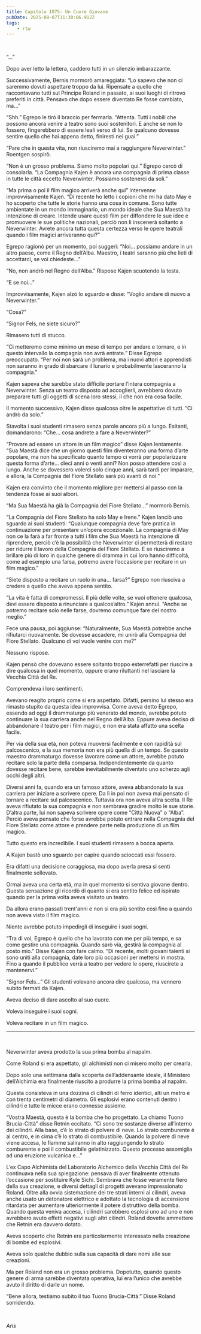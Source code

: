 ```yaml
---
title: Capitolo 1075: Un Cuore Giovane
pubDate: 2025-08-07T11:30:06.912Z
tags:
    - rtw
---
```



&nbsp;


<strong> </strong>


“...”


Dopo aver letto la lettera, caddero tutti in un silenzio imbarazzante.


Successivamente, Bernis mormorò amareggiata: “Lo sapevo che non ci saremmo dovuti aspettare troppo da lui. Ripensate a quello che raccontavano tutti sul Principe Roland in passato, ai suoi luoghi di ritrovo preferiti in città. Pensavo che dopo essere diventato Re fosse cambiato, ma...”


“Shh.” Egrepo le tirò il braccio per fermarla. “Attenta. Tutti i nobili che possono ancora venire a teatro sono suoi sostenitori. E anche se non lo fossero, fingerebbero di essere leali verso di lui. Se qualcuno dovesse sentire quello che hai appena detto, finiresti nei guai.”


“Pare che in questa vita, non riusciremo mai a raggiungere Neverwinter.” Roentgen sospirò.


“Non è un grosso problema. Siamo molto popolari qui.” Egrepo cercò di consolarla. “La Compagnia Kajen è ancora una compagnia di prima classe in tutte le città eccetto Neverwinter. Possiamo sostenerci da soli.”


“Ma prima o poi il film magico arriverà anche qui” intervenne improvvisamente Kajen. “Di recente ho letto i copioni che mi ha dato May e ho scoperto che tutte le storie hanno una cosa in comune. Sono tutte ambientate in un mondo immaginario, un mondo ideale che Sua Maestà ha intenzione di creare. Intende usare questi film per diffondere le sue idee e promuovere le sue politiche nazionali, perciò non lì inscenerà soltanto a Neverwinter. Avrete ancora tutta questa certezza verso le opere teatrali quando i film magici arriveranno qui?”


Egrepo ragionò per un momento, poi suggerì: “Noi... possiamo andare in un altro paese, come il Regno dell’Alba. Maestro, i teatri saranno più che lieti di accettarci, se voi chiedeste...”


“No, non andrò nel Regno dell’Alba.” Rispose Kajen scuotendo la testa.


“E se noi...”


Improvvisamente, Kajen alzò lo sguardo e disse: “Voglio andare di nuovo a Neverwinter.”


“Cosa?”


“Signor Fels, ne siete sicuro?”


Rimasero tutti di stucco.


“Ci metteremo come minimo un mese di tempo per andare e tornare, e in questo intervallo la compagnia non avrà entrate.” Disse Egrepo preoccupato. “Per noi non sarà un problema, ma i nuovi attori e apprendisti non saranno in grado di sbarcare il lunario e probabilmente lasceranno la compagnia.”


Kajen sapeva che sarebbe stato difficile portare l’intera compagnia a Neverwinter. Senza un teatro disposto ad accoglierli, avrebbero dovuto preparare tutti gli oggetti di scena loro stessi, il che non era cosa facile.


Il momento successivo, Kajen disse qualcosa oltre le aspettative di tutti. “Ci andrò da solo.”


Stavolta i suoi studenti rimasero senza parole ancora più a lungo. Esitanti, domandarono: “Che... cosa andrete a fare a Neverwinter?”


“Provare ad essere un attore in un film magico” disse Kajen lentamente. “Sua Maestà dice che un giorno questi film diventeranno una forma d’arte popolare, ma non ha specificato quanto tempo ci vorrà per popolarizzare questa forma d’arte... dieci anni o venti anni? Non posso attendere così a lungo. Anche se dovessero volerci solo cinque anni, sarà tardi per imparare, e allora, la Compagnia del Fiore Stellato sarà più avanti di noi.”


Kajen era convinto che il momento migliore per mettersi al passo con la tendenza fosse ai suoi albori.


“Ma Sua Maestà ha già la Compagnia del Fiore Stellato...” mormorò Bernis.


“La Compagnia del Fiore Stellato ha solo May e Irene.” Kajen lanciò uno sguardo ai suoi studenti: “Qualunque compagnia deve fare pratica in continuazione per presentare un’opera eccezionale. La compagnia di May non ce la farà a far fronte a tutti i film che Sua Maestà ha intenzione di riprendere, perciò c’è la possibilità che Neverwinter ci permetterà di restare per ridurre il lavoro della Compagnia del Fiore Stellato. E se riusciremo a brillare più di loro in qualche genere di dramma in cui loro hanno difficoltà, come ad esempio una farsa, potremo avere l’occasione per recitare in un film magico.”


“Siete disposto a recitare un ruolo in una... farsa?” Egrepo non riusciva a credere a quello che aveva appena sentito.


“La vita è fatta di compromessi. Il più delle volte, se vuoi ottenere qualcosa, devi essere disposto a rinunciare a qualcos’altro.” Kajen annuì. “Anche se potremo recitare solo nelle farse, dovremo comunque fare del nostro meglio.”


Fece una pausa, poi aggiunse: “Naturalmente, Sua Maestà potrebbe anche rifiutarci nuovamente. Se dovesse accadere, mi unirò alla Compagnia del Fiore Stellato. Qualcuno di voi vuole venire con me?”


Nessuno rispose.


Kajen pensò che dovevano essere soltanto troppo esterrefatti per riuscire a dire qualcosa in quel momento, oppure erano riluttanti nel lasciare la Vecchia Città del Re.


Comprendeva i loro sentimenti.


Avevano reagito proprio come si era aspettato. Difatti, persino lui stesso era rimasto stupito da questa idea improvvisa. Come aveva detto Egrepo, essendo ad oggi il drammaturgo più venerato del mondo, avrebbe potuto continuare la sua carriera anche nel Regno dell’Alba. Eppure aveva deciso di abbandonare il teatro per i film magici, e non era stata affatto una scelta facile.


Per via della sua età, non poteva muoversi facilmente e con rapidità sul palcoscenico, e la sua memoria non era più quella di un tempo. Se questo maestro drammaturgo dovesse lavorare come un attore, avrebbe potuto recitare solo la parte della comparsa. Indipendentemente da quanto dovesse recitare bene, sarebbe inevitabilmente diventato uno scherzo agli occhi degli altri.


Diversi anni fa, quando era un famoso attore, aveva abbandonato la sua carriera per iniziare a scrivere opere. Da lì in poi non aveva mai pensato di tornare a recitare sul palcoscenico. Tuttavia ora non aveva altra scelta. Il Re aveva rifiutato la sua compagnia e non sembrava gradire molto le sue storie. D’altra parte, lui non sapeva scrivere opere come “Città Nuova” o “Alba”. Perciò aveva pensato che forse avrebbe potuto entrare nella Compagnia del Fiore Stellato come attore e prendere parte nella produzione di un film magico.


Tutto questo era incredibile. I suoi studenti rimasero a bocca aperta.


A Kajen bastò uno sguardo per capire quando scioccati essi fossero.


Era difatti una decisione coraggiosa, ma dopo averla presa si sentì finalmente sollevato.


Ormai aveva una certa età, ma in quel momento si sentiva giovane dentro. Questa sensazione gli ricordò di quanto si era sentito felice ed ispirato quando per la prima volta aveva visitato un teatro.


Da allora erano passati trent'anni e non si era più sentito così fino a quando non aveva visto il film magico.


Niente avrebbe potuto impedirgli di inseguire i suoi sogni.


“Tra di voi, Egrepo è quello che ha lavorato con me per più tempo, e sa come gestire una compagnia. Quando sarò via, gestirà la compagnia al posto mio.” Disse Kajen con fare calmo. “Di recente, molti giovani talenti si sono uniti alla compagnia, date loro più occasioni per mettersi in mostra. Fino a quando il pubblico verrà a teatro per vedere le opere, riuscirete a mantenervi.”


“Signor Fels...” Gli studenti volevano ancora dire qualcosa, ma vennero subito fermati da Kajen.


Aveva deciso di dare ascolto al suo cuore.


Voleva inseguire i suoi sogni.


Voleva recitare in un film magico.


***


&nbsp;


Neverwinter aveva prodotto la sua prima bomba al napalm.


Come Roland si era aspettato, gli alchimisti non ci misero molto per crearla.


Dopo solo una settimana dalla scoperta dell’addensante ideale, il Ministero dell’Alchimia era finalmente riuscito a produrre la prima bomba al napalm.


Questa consisteva in una dozzina di cilindri di ferro identici, alti un metro e con trenta centimetri di diametro. Gli esplosivi erano contenuti dentro i cilindri e tutte le micce erano connesse assieme.


“Vostra Maestà, questa è la bomba che ho progettato. La chiamo Tuono Brucia-Città” disse Retnin eccitato. “Ci sono tre sostanze diverse all’interno dei cilindri. Alla base, c’è lo strato di polvere di neve. Lo strato comburente è al centro, e in cima c’è lo strato di combustibile. Quando la polvere di neve viene accesa, le fiamme saliranno in alto raggiungendo lo strato comburente e poi il combustibile gelatinizzato. Questo processo assomiglia ad una eruzione vulcanica e...”


L’ex Capo Alchimista del Laboratorio Alchemico della Vecchia Città del Re continuava nella sua spiegazione: pensava di aver finalmente ottenuto l’occasione per sostituire Kyle Sichi. Sembrava che fosse veramente fiero della sua creazione, e diversi dettagli di progetti avevano impressionato Roland. Oltre alla ovvia sistemazione dei tre strati interni ai cilindri, aveva anche usato un detonatore elettrico e adottato la tecnologia di accensione ritardata per aumentare ulteriormente il potere distruttivo della bomba. Quando questa veniva accesa, i cilindri sarebbero esplosi uno ad uno e non avrebbero avuto effetti negativi sugli altri cilindri. Roland dovette ammettere che Retnin era davvero dotato.


Aveva scoperto che Retnin era particolarmente interessato nella creazione di bombe ed esplosivi.


Aveva solo qualche dubbio sulla sua capacità di dare nomi alle sue creazioni.


Ma per Roland non era un grosso problema. Dopotutto, quando questo genere di arma sarebbe diventata operativa, lui era l’unico che avrebbe avuto il diritto di darle un nome.


“Bene allora, testiamo subito il tuo Tuono Brucia-Città.” Disse Roland sorridendo.


&nbsp;


<em>Aris</em>
                                


                                



